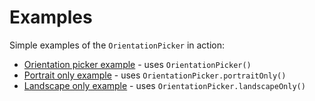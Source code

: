 # Examples

Simple examples of the `OrientationPicker` in action:

- [Orientation picker example](picker/main.dart) - uses `OrientationPicker()`
- [Portrait only example](portrait_only/main.dart) - uses `OrientationPicker.portraitOnly()`
- [Landscape only example](landscape_only/main.dart) - uses `OrientationPicker.landscapeOnly()`

